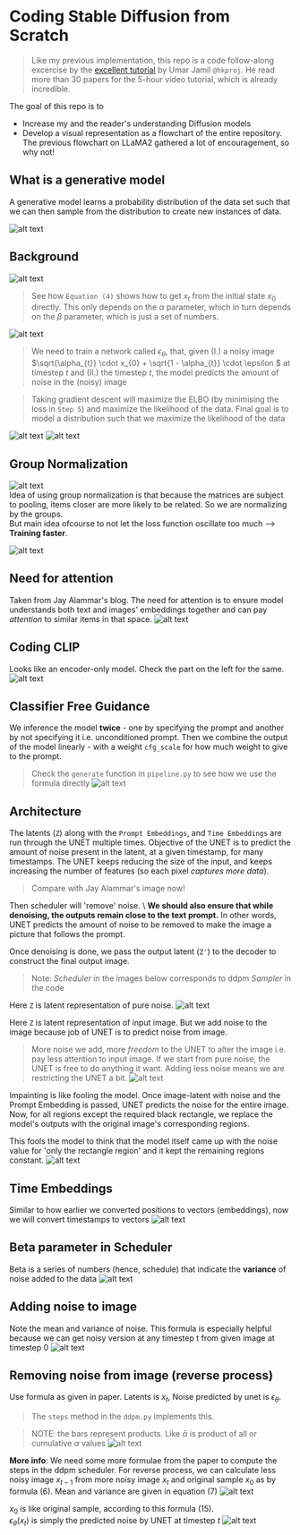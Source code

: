 # Coding Stable Diffusion from Scratch

> Like my previous implementation, this repo is a code follow-along excercise by the [excellent tutorial](https://www.youtube.com/watch?v=ZBKpAp_6TGI) by Umar Jamil `@hkproj`. He read more than 30 papers for the 5-hour video tutorial, which is already incredible. 

The goal of this repo is to 
- Increase my and the reader's understanding Diffusion models 
- Develop a visual representation as a flowchart of the entire repository. The previous flowchart on LLaMA2 gathered a lot of encouragement, so why not!


## What is a generative model
A generative model learns a probability distribution of the data set such that we can then sample from the distribution to create new instances of data.

![alt text](readme-images/data-distribution.png)


## Background
![alt text](readme-images/background.png)
> See how `Equation (4)` shows how to get $x_{t}$ from the initial state $x_{0}$ directly. This only depends on the $\alpha$ parameter, which in turn depends on the $\beta$ parameter, which is just a set of numbers.

![alt text](readme-images/training-sampling.png)
> We need to train a network called $\epsilon_{\theta}$, that, given (I.) a noisy image $\sqrt{\alpha_{t}} \cdot x_{0} + \sqrt{1 - \alpha_{t}} \cdot \epsilon $ at timestep $t$ and (II.) the timestep $t$, the model predicts the amount of noise in the (noisy) image

> Taking gradient descent will maximize the ELBO (by minimising the loss in `Step 5`) and maximize the likelihood of the data. Final goal is to model a distribution such that we maximize the likelihood of the data 


![alt text](readme-images/overview.png)
![alt text](readme-images/classifier-guidance.png)


## Group Normalization
![alt text](readme-images/layer-norm.png) \
Idea of using group normalization is that because the matrices are subject to pooling, items closer are more likely to be related. So we are normalizing by the groups. <br>
But main idea ofcourse to not let the loss function oscillate too much --> **Training faster**. 

![alt text](readme-images/group-norm.png)


## Need for attention 
Taken from Jay Alammar's blog. The need for attention is to ensure model understands both text and images' embeddings together and can pay *attention* to similar items in that space.
![alt text](readme-images/jalammar-attention.jpeg)


## Coding CLIP
Looks like an encoder-only model. Check the part on the left for the same. 
![alt text](readme-images/clip-encoder.png)


## Classifier Free Guidance
We inference the model **twice** - one by specifying the prompt and another by not specifying it i.e. unconditioned prompt. Then we combine the output of the model linearly - with a weight `cfg_scale` for how much weight to give to the prompt. 
> Check the `generate` function in `pipeline.py` to see how we use the formula directly
![alt text](readme-images/classifier-free-guidance.png)

## Architecture
The latents (`Z`) along with the `Prompt Embeddings`, and `Time Embeddings` are run through the UNET multiple times. Objective of the UNET is to predict the amount of noise present in the latent, at a given timestamp, for many timestamps. The UNET keeps reducing the size of the input, and keeps increasing the number of features (so each pixel *captures more data*).
> Compare with Jay Alammar's image now!

Then scheduler will 'remove' noise. \ 
**We should also ensure that while denoising, the outputs remain close to the text prompt.**
In other words, UNET predicts the amount of noise to be removed to make the image a picture that follows the prompt.

Once denoising is done, we pass the output latent (`Z'`) to the decoder to construct the final output image. 

> Note: *Scheduler* in the images below corresponds to ddpm *Sampler* in the code

Here `Z` is latent representation of pure noise.
![alt text](readme-images/arch-text-to-img.png)

Here `Z` is latent representation of input image. But we add noise to the image because job of UNET is to predict noise from image. 

> More noise we add, more *freedom* to the UNET to alter the image i.e. pay less attention to input image. If we start from pure noise, the UNET is free to do anything it want. Adding less noise means we are restricting the UNET a bit. 
![alt text](readme-images/arch-img-to-img.png)


Impainting is like fooling the model. Once image-latent with noise and the Prompt Embedding is passed, UNET predicts the noise for the entire image. Now, for all regions except the required black rectangle, we replace the model's outputs with the original image's corresponding regions. 

This fools the model to think that the model itself came up with the noise value for 'only the rectangle region' and it kept the remaining regions constant. 
![alt text](readme-images/arch-img-to-img-impainting.png)

## Time Embeddings
Similar to how earlier we converted positions to vectors (embeddings), now we will convert timestamps to vectors
![alt text](readme-images/time_embedding.png)


## Beta parameter in Scheduler
Beta is a series of numbers (hence, schedule) that indicate the **variance** of noise added to the data
![alt text](readme-images/beta-parameter.png)


## Adding noise to image
Note the mean and variance of noise. This formula is especially helpful because we can get noisy version at any timestep t from  given image at timestep 0
![alt text](readme-images/sample-noise.png)


## Removing noise from image (reverse process)
Use formula as given in paper. 
Latents is $x_{t}$, Noise predicted by unet is $\epsilon_{\theta}$. 
> The `steps` method in the `ddpm.py` implements this.

> NOTE: the bars represent products. Like $\bar \alpha$ is product of all or cumulative $\alpha$ values
![alt text](readme-images/de-noise.png)

**More info**: We need some more formulae from the paper to compute the steps in the ddpm scheduler. For reverse process, we can calculate less noisy image $x_{t-1}$ from more noisy image $x_{t}$ and original sample $x_{0}$ as by formula (6). Mean and variance are given in equation (7)
![alt text](readme-images/de-noise-2.png)

$x_{0}$ is like original sample, according to this formula (15). \
 $\epsilon_{\theta}(x_{t})$ is simply the predicted noise by UNET at timestep $t$
![alt text](readme-images/de-noise-3.png)

